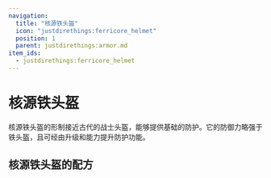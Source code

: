 ```yaml
---
navigation:
  title: "核源铁头盔"
  icon: "justdirethings:ferricore_helmet"
  position: 1
  parent: justdirethings:armor.md
item_ids:
  - justdirethings:ferricore_helmet
---
```


# 核源铁头盔

核源铁头盔的形制接近古代的战士头盔，能够提供基础的防护。它的防御力略强于铁头盔，且可经由升级和能力提升防护功能。

## 核源铁头盔的配方



<Recipe id="justdirethings:ferricore_helmet" />

